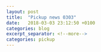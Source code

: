 ```yaml
---
layout: post
title:  "Pickup news 0303"
date:   2018-03-03 23:12:50 +0100
categories: blog
excerpt_separator: <!--more-->
categories: pickup
---
```

